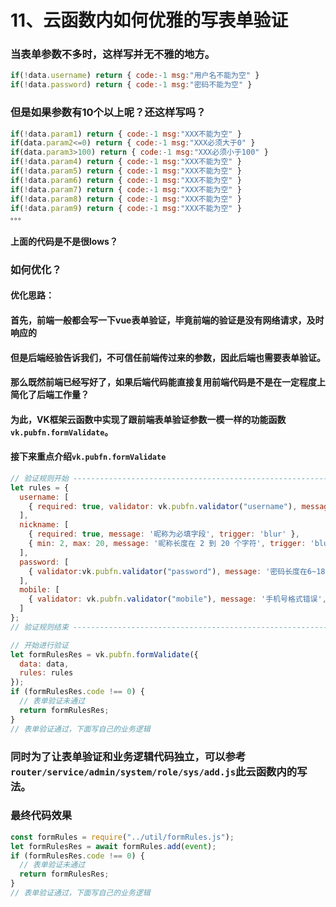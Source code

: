 # 11、云函数内如何优雅的写表单验证


### 当表单参数不多时，这样写并无不雅的地方。
```js
if(!data.username) return { code:-1 msg:"用户名不能为空" }
if(!data.password) return { code:-1 msg:"密码不能为空" }
```

### 但是如果参数有10个以上呢？还这样写吗？
```js
if(!data.param1) return { code:-1 msg:"XXX不能为空" }
if(data.param2<=0) return { code:-1 msg:"XXX必须大于0" }
if(data.param3>100) return { code:-1 msg:"XXX必须小于100" }
if(!data.param4) return { code:-1 msg:"XXX不能为空" }
if(!data.param5) return { code:-1 msg:"XXX不能为空" }
if(!data.param6) return { code:-1 msg:"XXX不能为空" }
if(!data.param7) return { code:-1 msg:"XXX不能为空" }
if(!data.param8) return { code:-1 msg:"XXX不能为空" }
if(!data.param9) return { code:-1 msg:"XXX不能为空" }
。。。
```
#### 上面的代码是不是很lows？

### 如何优化？

#### 优化思路：
#### 首先，前端一般都会写一下vue表单验证，毕竟前端的验证是没有网络请求，及时响应的
#### 但是后端经验告诉我们，不可信任前端传过来的参数，因此后端也需要表单验证。
#### 那么既然前端已经写好了，如果后端代码能直接复用前端代码是不是在一定程度上简化了后端工作量？

#### 为此，VK框架云函数中实现了跟前端表单验证参数一模一样的功能函数`vk.pubfn.formValidate`。
#### 接下来重点介绍`vk.pubfn.formValidate`
```js
// 验证规则开始 -----------------------------------------------------------
let rules = {
  username: [
    { required: true, validator: vk.pubfn.validator("username"), message: '用户名以字母开头，长度在6~18之间，只能包含字母、数字和下划线', trigger: 'blur' }
  ],
  nickname: [
    { required: true, message: '昵称为必填字段', trigger: 'blur' },
    { min: 2, max: 20, message: '昵称长度在 2 到 20 个字符', trigger: 'blur' }
  ],
  password: [
    { validator:vk.pubfn.validator("password"), message: '密码长度在6~18之间，只能包含字母、数字和下划线', trigger: 'blur' }
  ],
  mobile: [
    { validator: vk.pubfn.validator("mobile"), message: '手机号格式错误', trigger: 'blur' }
  ]
};
// 验证规则结束 -----------------------------------------------------------

// 开始进行验证
let formRulesRes = vk.pubfn.formValidate({
  data: data,
  rules: rules
});
if (formRulesRes.code !== 0) {
  // 表单验证未通过
  return formRulesRes;
}
// 表单验证通过，下面写自己的业务逻辑

```

### 同时为了让表单验证和业务逻辑代码独立，可以参考`router/service/admin/system/role/sys/add.js`此云函数内的写法。
### 最终代码效果
```js
const formRules = require("../util/formRules.js");
let formRulesRes = await formRules.add(event);
if (formRulesRes.code !== 0) {
  // 表单验证未通过
  return formRulesRes;
}
// 表单验证通过，下面写自己的业务逻辑

```

 
